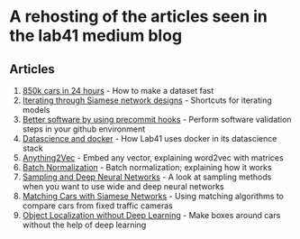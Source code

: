 # A rehosting of the articles seen in the lab41 medium blog

## Articles
1. [850k cars in 24 hours](850kimages) - How to make a dataset fast
1. [Iterating through Siamese network designs](fastsiamese) - Shortcuts for iterating models 
1. [Better software by using precommit hooks](precommithooks) - Perform software validation steps in your github environment
1. [Datascience and docker](lab41docker) - How Lab41 uses docker in its datascience stack
1. [Anything2Vec](anything2vec) - Embed any vector, explaining word2vec with matrices
1. [Batch Normalization](batchnorm) - Batch normalization; explaining how it works
1. [Sampling and Deep Neural Networks](yfcc100m) - A look at sampling methods when you want to use wide and deep neural networks
1. [Matching Cars with Siamese Networks](matchingcars) - Using matching algorithms to compare cars from fixed traffic cameras
1. [Object Localization without Deep Learning](objLocalization) - Make boxes around cars without the help of deep learning


